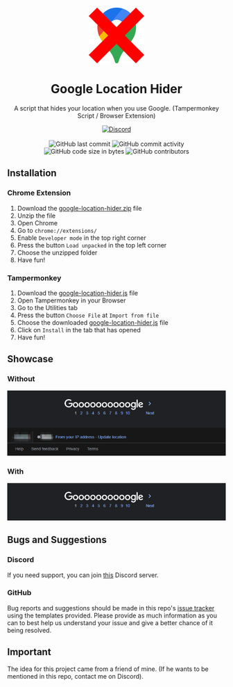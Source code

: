 <p align="center">
    <img height="128" src="assets/img/icon.png" alt="Icon of Google Location Hider">
</p>

<h1 align="center">Google Location Hider</h1>

<p align="center">A script that hides your location when you use Google. (Tampermonkey Script / Browser Extension)</p>

<div align="center">
    <a href="https://lyzev.github.io/discord/"><img src="https://img.shields.io/discord/610120595765723137?logo=discord" alt="Discord"/></a>
    <br><br>
    <img src="https://img.shields.io/github/last-commit/Lyzev/google-location-hider" alt="GitHub last commit"/>
    <img src="https://img.shields.io/github/commit-activity/w/Lyzev/google-location-hider" alt="GitHub commit activity"/>
    <br>
    <img src="https://img.shields.io/github/languages/code-size/Lyzev/google-location-hider" alt="GitHub code size in bytes"/>
    <img src="https://img.shields.io/github/contributors/Lyzev/google-location-hider" alt="GitHub contributors"/>
</div>

## Installation

### Chrome Extension
1. Download the [google-location-hider.zip](https://github.com/Lyzev/google-location-hider/releases/latest) file
2. Unzip the file
3. Open Chrome
4. Go to `chrome://extensions/`
5. Enable `Developer mode` in the top right corner
6. Press the button `Load unpacked` in the top left corner
7. Choose the unzipped folder
8. Have fun!

### Tampermonkey
1. Download the [google-location-hider.js](https://github.com/Lyzev/google-location-hider/releases/latest) file
2. Open Tampermonkey in your Browser
3. Go to the Utilities tab
4. Press the button `Choose File` at `Import from file`
5. Choose the downloaded [google-location-hider.js](https://github.com/Lyzev/google-location-hider/releases/latest) file
6. Click on `Install` in the tab that has opened
7. Have fun!

## Showcase

### Without
![Example Image Without](assets/img/without.png)

### With
![Example Image With](assets/img/with.png)

## Bugs and Suggestions

### Discord
If you need support, you can join [this](https://lyzev.github.io/discord/) Discord server.

### GitHub
Bug reports and suggestions should be made in this repo's [issue tracker](https://github.com/Lyzev/google-location-hider/issues) using the templates provided. Please provide as much information as you can to best help us understand your issue and give a better chance of it being resolved.

## Important
The idea for this project came from a friend of mine. (If he wants to be mentioned in this repo, contact me on Discord).
